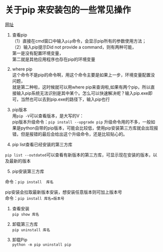 # 关于pip 来安装包的一些常见操作   

[网址]( https://blog.csdn.net/peiwang245/article/details/98317863)

1. 查看pip  
（1）直接在cmd窗口中输入`pip`命令，会显示pip所有的参数使用方法；  
（2）输入pip提示Did not provide a command，则有两种可能，  
第一是没有配置环境变量，  
第二就是其他应用程序也存在pip的环境变量  

2. where pip  
这个命令不是pip的命令啊，用这个命令主要是如果上一步，环境变量配置没问题，  
就是第二种啦，这时候就可以用where pip来查询啦,如果有两个pip，所以直接输入pip系统无法识别是其中某个。怎么可以快速解决呢？输入pip.exe即可，当然也可以去到pip.exe的路径下，输入pip也行  

3. pip版本  
用`pip -V`可以查看版本，是大写的V：  
pip版本升级命令：`pip install --upgrade pip`
升级命令用的不多，一般如果是python自带的pip版本，可能会比较低，使用pip安装第三方库就会出现报错，但是报错的最后会给出这个升级命令，还是比较贴心的。  

4. pip list查看已经安装的第三方库  

 `pip list --outdated`可以查看有新版本的第三方库，可显示现在安装的版本，以及最新的版本  

5. pip安装第三方库 
    
命令：`pip install  库名`    

pip安装会拉取最新版本安装，想安装任意版本则可加上版本号  
命令：`pip install 库名=版本号`  

1. 查看安装  
`pip show 库名`  

2. 卸载第三方库  
`pip uninstall 库名`  

3. 卸载Pip  
`python -m pip uninstall pip`  
